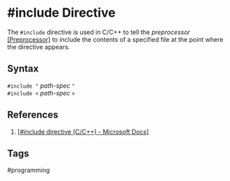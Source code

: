 # #include Directive 

The `#include` directive is used in C/C++ to tell the *preprocessor* [\[Preprocessor\]](../202202151838) to include the contents of a specified file at the point where the directive appears.  

## Syntax
`#include "` *path-spec* `"`  
`#include <` *path-spec* `>`  

## References
1. [\[#include directive (C/C++) - Microsoft Docs\]](https://docs.microsoft.com/en-us/cpp/preprocessor/hash-include-directive-c-cpp?view=msvc-170)  

## Tags
#programming

